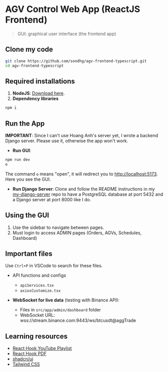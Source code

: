 # AGV Control Web App (ReactJS Frontend)

> GUI: graphical user interface (the frontend app)

## Clone my code

```bash
git clone https://github.com/sondhg/agv-frontend-typescript.git
cd agv-frontend-typescript
```

## Required installations

1. **NodeJS**: [Download here](https://nodejs.org/en).
2. **Dependency libraries**

```bash
npm i
```

## Run the App

**IMPORTANT**: Since I can't use Hoang Anh's server yet, I wrote a backend Django server. Please use it, otherwise the app won't work.

- **Run GUI**:

```bash
npm run dev
o
```

The command `o` means "open", it will redirect you to [http://localhost:5173](http://localhost:5173). Here you see the GUI.

- **Run Django Server**: Clone and follow the README instructions in my [my-django-server](https://github.com/sondhg/my-django-server) repo to have a PostgreSQL database at port 5432 and a Django server at port 8000 like I do.

## Using the GUI

1. Use the sidebar to navigate between pages.
2. Must login to access ADMIN pages (Orders, AGVs, Schedules, Dashboard)

## Important files

Use `Ctrl+P` in VSCode to search for these files.

- API functions and configs

  - `apiServices.tsx`
  - `axiosCustomize.tsx`

- **WebSocket for live data** (testing with Binance API):
  - Files in `src/app/admin/dashboard` folder
  - WebSocket URL: wss://stream.binance.com:9443/ws/btcusdt@aggTrade

## Learning resources

- [React Hook YouTube Playlist](https://www.youtube.com/playlist?list=PLncHg6Kn2JT7QbvdNNAmQZLqWchnJEoH5)
- [React Hook PDF](https://drive.google.com/drive/folders/1WYAyusS4m498bqCR8iyzRYmS26zGh8g-)
- [shadcn/ui](https://ui.shadcn.com/)
- [Tailwind CSS](https://tailwindcss.com/)
